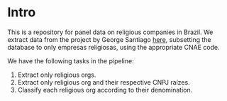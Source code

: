 # Intro

This is a repository for panel data on religious companies in Brazil. We extract data from the project by George Santiago [here](https://github.com/georgevbsantiago/qsacnpj), subsetting the database to only empresas religiosas, using the appropriate CNAE code.

We have the following tasks in the pipeline:

1. Extract only religious orgs.
2. Extract only religious org and their respective CNPJ raízes.
3. Classify each religious org according to their denomination.
